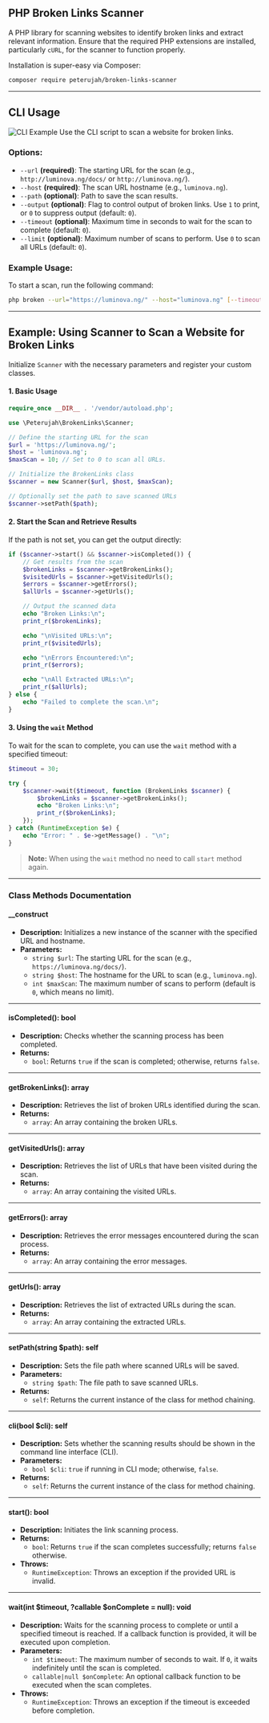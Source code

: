 ## PHP Broken Links Scanner

A PHP library for scanning websites to identify broken links and extract relevant information.
Ensure that the required PHP extensions are installed, particularly `cURL`, for the scanner to function properly.

Installation is super-easy via Composer:
```md
composer require peterujah/broken-links-scanner
```

---

## CLI Usage

![CLI Example](https://raw.githubusercontent.com/peterujah/broken-links-scanner/refs/heads/main/broken.png)
Use the CLI script to scan a website for broken links.

### Options:

- `--url` **(required)**: The starting URL for the scan (e.g., `http://luminova.ng/docs/` or `http://luminova.ng/`).
- `--host` **(required)**: The scan URL hostname (e.g., `luminova.ng`).
- `--path` **(optional)**: Path to save the scan results.
- `--output` **(optional)**: Flag to control output of broken links. Use `1` to print, or `0` to suppress output (default: `0`).
- `--timeout` **(optional)**: Maximum time in seconds to wait for the scan to complete (default: `0`).
- `--limit` **(optional)**: Maximum number of scans to perform. Use `0` to scan all URLs (default: `0`).

### Example Usage:

To start a scan, run the following command:

```bash
php broken --url="https://luminova.ng/" --host="luminova.ng" [--timeout=10] [--path="/scanner/logs"] [--output=0] [--limit=0]
```

---


## Example: Using Scanner to Scan a Website for Broken Links

Initialize `Scanner` with the necessary parameters and register your custom classes.


#### 1. Basic Usage

```php
require_once __DIR__ . '/vendor/autoload.php';

use \Peterujah\BrokenLinks\Scanner;

// Define the starting URL for the scan
$url = 'https://luminova.ng/';
$host = 'luminova.ng';
$maxScan = 10; // Set to 0 to scan all URLs.

// Initialize the BrokenLinks class
$scanner = new Scanner($url, $host, $maxScan);

// Optionally set the path to save scanned URLs
$scanner->setPath($path);
```

#### 2. Start the Scan and Retrieve Results

If the path is not set, you can get the output directly:

```php
if ($scanner->start() && $scanner->isCompleted()) {
    // Get results from the scan
    $brokenLinks = $scanner->getBrokenLinks();
    $visitedUrls = $scanner->getVisitedUrls();
    $errors = $scanner->getErrors();
    $allUrls = $scanner->getUrls();

    // Output the scanned data
    echo "Broken Links:\n";
    print_r($brokenLinks);

    echo "\nVisited URLs:\n";
    print_r($visitedUrls);

    echo "\nErrors Encountered:\n";
    print_r($errors);

    echo "\nAll Extracted URLs:\n";
    print_r($allUrls);
} else {
    echo "Failed to complete the scan.\n";
}
```

#### 3. Using the `wait` Method

To wait for the scan to complete, you can use the `wait` method with a specified timeout:

```php
$timeout = 30;

try {
    $scanner->wait($timeout, function (BrokenLinks $scanner) {
        $brokenLinks = $scanner->getBrokenLinks();
        echo "Broken Links:\n";
        print_r($brokenLinks);
    });
} catch (RuntimeException $e) {
    echo "Error: " . $e->getMessage() . "\n";
}
```

> **Note:** When using the `wait` method no need to call `start` method again.

***

### Class Methods Documentation

#### __construct

- **Description:** Initializes a new instance of the scanner with the specified URL and hostname.
- **Parameters:**
  - `string $url`: The starting URL for the scan (e.g., `https://luminova.ng/docs/`).
  - `string $host`: The hostname for the URL to scan (e.g., `luminova.ng`).
  - `int $maxScan`: The maximum number of scans to perform (default is `0`, which means no limit).
  
---

#### isCompleted(): bool

- **Description:** Checks whether the scanning process has been completed.
- **Returns:**
  - `bool`: Returns `true` if the scan is completed; otherwise, returns `false`.
  
---

#### getBrokenLinks(): array

- **Description:** Retrieves the list of broken URLs identified during the scan.
- **Returns:**
  - `array`: An array containing the broken URLs.
  
---

#### getVisitedUrls(): array

- **Description:** Retrieves the list of URLs that have been visited during the scan.
- **Returns:**
  - `array`: An array containing the visited URLs.
  
---

#### getErrors(): array

- **Description:** Retrieves the error messages encountered during the scan process.
- **Returns:**
  - `array`: An array containing the error messages.
  
---

#### getUrls(): array

- **Description:** Retrieves the list of extracted URLs during the scan.
- **Returns:**
  - `array`: An array containing the extracted URLs.
  
---

#### setPath(string $path): self

- **Description:** Sets the file path where scanned URLs will be saved.
- **Parameters:**
  - `string $path`: The file path to save scanned URLs.
- **Returns:**
  - `self`: Returns the current instance of the class for method chaining.
  
---

#### cli(bool $cli): self

- **Description:** Sets whether the scanning results should be shown in the command line interface (CLI).
- **Parameters:**
  - `bool $cli`: `true` if running in CLI mode; otherwise, `false`.
- **Returns:**
  - `self`: Returns the current instance of the class for method chaining.
  
---

#### start(): bool

- **Description:** Initiates the link scanning process.
- **Returns:**
  - `bool`: Returns `true` if the scan completes successfully; returns `false` otherwise.
- **Throws:**
  - `RuntimeException`: Throws an exception if the provided URL is invalid.

---

#### wait(int $timeout, ?callable $onComplete = null): void

- **Description:** Waits for the scanning process to complete or until a specified timeout is reached. If a callback function is provided, it will be executed upon completion.
- **Parameters:**
  - `int $timeout`: The maximum number of seconds to wait. If `0`, it waits indefinitely until the scan is completed.
  - `callable|null $onComplete`: An optional callback function to be executed when the scan completes.
- **Throws:**
  - `RuntimeException`: Throws an exception if the timeout is exceeded before completion.
